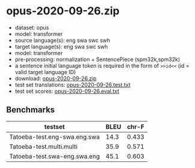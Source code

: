 # opus-2020-09-26.zip

* dataset: opus
* model: transformer
* source language(s): eng swa swc swh
* target language(s): eng swa swc swh
* model: transformer
* pre-processing: normalization + SentencePiece (spm32k,spm32k)
* a sentence initial language token is required in the form of `>>id<<` (id = valid target language ID)
* download: [opus-2020-09-26.zip](https://object.pouta.csc.fi/Tatoeba-MT-models/swa-swa/opus-2020-09-26.zip)
* test set translations: [opus-2020-09-26.test.txt](https://object.pouta.csc.fi/Tatoeba-MT-models/swa-swa/opus-2020-09-26.test.txt)
* test set scores: [opus-2020-09-26.eval.txt](https://object.pouta.csc.fi/Tatoeba-MT-models/swa-swa/opus-2020-09-26.eval.txt)

## Benchmarks

| testset               | BLEU  | chr-F |
|-----------------------|-------|-------|
| Tatoeba-test.eng-swa.eng.swa 	| 14.3 	| 0.433 |
| Tatoeba-test.multi.multi 	| 35.9 	| 0.571 |
| Tatoeba-test.swa-eng.swa.eng 	| 45.1 	| 0.603 |

